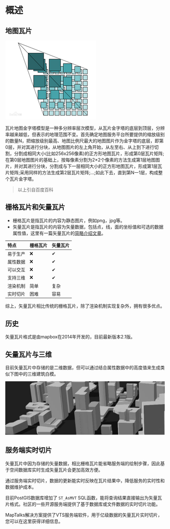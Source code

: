 # 概述

## 地图瓦片

![地图瓦片系统](./assets/tiles.png)

瓦片地图金字塔模型是一种多分辨率层次模型，从瓦片金字塔的底层到顶层，分辨率越来越低，但表示的地理范围不变。首先确定地图服务平台所要提供的缩放级别的数量N，把缩放级别最高、地图比例尺最大的地图图片作为金字塔的底层，即第0层，并对其进行分块，从地图图片的左上角开始，从左至右、从上到下进行切割，分割成相同大小(比如256x256像素)的正方形地图瓦片，形成第0层瓦片矩阵;在第0层地图图片的基础上，按每像素分割为2×2个像素的方法生成第1层地图图片，并对其进行分块，分割成与下一层相同大小的正方形地图瓦片，形成第1层瓦片矩阵;采用同样的方法生成第2层瓦片矩阵;…;如此下去，直到第N一1层，构成整个瓦片金字塔。

> 以上引自百度百科

## 栅格瓦片和矢量瓦片

* 栅格瓦片是指瓦片的内容为静态图片，例如png，jpg等。
* 矢量瓦片是指瓦片的内容为矢量数据，包括点，线，面的坐标值和可选的数据属性值，这里有一篇矢量瓦片的[简略介绍文章](../../../ide/guide/basic/vt/)。

| 特点  |  栅格瓦片  | 矢量瓦片 |
|:------------ | -----------| --------|
|易于生产       |  ❌        | ✔     |
|属性数据       |  ❌        | ✔     |
|可以交互       |  ❌        | ✔     |
|支持三维       |  ❌        | ✔     |
|渲染机制       |  简单       | 复杂    |
|实时切片       |  困难       | 容易    |

综上，矢量瓦片相比传统的栅格瓦片，除了渲染机制实现复杂外，拥有很多优点。

## 历史

矢量瓦片格式是由mapbox在2014年开发的，目前最新版本2.1版。

## 矢量瓦片与三维

目前矢量瓦片中存储的是二维数据，但可以通过结合属性数据中的高度值来生成类似下图中的三维建筑白模。

![三维白模](./assets/buildings.jpg)

## 服务端实时切片

矢量瓦片中因为存储的矢量数据，相比栅格瓦片能省略服务端的绘制步骤，因此基于空间数据库实时生成矢量瓦片会更加高效方便。

通过服务端实时切片，数据的更新能实时反映在瓦片结果中，降低服务的实时性和数据维护成本。

目前PostGIS数据库增加了 `ST_AsMVT` SQL函数，能将查询结果直接输出为矢量瓦片格式。社区的一些开源服务端提供了基于数据库或文件数据的实时切片功能。

MapTalks解决方案提供了VTS服务端软件，用于亿级数据的矢量瓦片实时切片，您可以在这里获得详细信息。